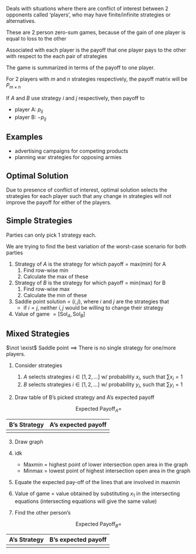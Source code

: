Deals with situations where there are conflict of interest between 2 opponents called ‘players’, who may have finite/infinite strategies or alternatives.

These are 2 person zero-sum games, because of the gain of one player is equal to loss to the other

Associated with each player is the payoff that one player pays to the other with respect to the each pair of strategies

The game is summarized in terms of the payoff to one player.

For 2 players with $m$ and $n$ strategies respectively, the payoff matrix will be $P_{m \times n}$

If $A$ and $B$ use strategy $i$ and $j$ respectively, then payoff to

- player A: $p_{ij}$
- player B: $-p_{ij}$

## Examples

- advertising campaigns for competing products
- planning war strategies for opposing armies

## Optimal Solution

Due to presence of conflict of interest, optimal solution selects the strategies for each player such that any change in strategies will not improve the payoff for either of the players.

## Simple Strategies

Parties can only pick 1 strategy each.

We are trying to find the best variation of the worst-case scenario for both parties

1. Strategy of $A$ is the strategy for which payoff = max(min) for A
   1. Find row-wise min
   2. Calculate the max of these
2. Strategy of $B$ is the strategy for which payoff = min(max) for B
   1. Find row-wise max
   2. Calculate the min of these
3. Saddle point solution = $(i, j)$, where $i$ and $j$ are the strategies that 
   - if $i=j$, neither $i, j$ would be willing to change their strategy
4. Value of game $= [\text{Sol}_A, \text{Sol}_B]$

## Mixed Strategies

$\not \exist$ Saddle point $\implies$ There is no single strategy for one/more players.

1. Consider strategies

   1. $A$ selects strategies $i \in [1, 2, \dots]$ w/ probability $x_i$, such that $\sum x_i = 1$
   2. $B$ selects strategies $i \in [1, 2, \dots]$ w/ probability $y_i$, such that $\sum y_i = 1$

2. Draw table of B’s picked strategy and A’s expected payoff

$$
\text{Expected Payoff}_A = 
$$

| B’s Strategy | A’s expected payoff |
| ------------ | ------------------- |
|              |                     |

3. Draw graph

4. idk

   - Maxmin = highest point of lower intersection open area in the graph
   - Minmax = lowest point of highest intersection open area in the graph

5. Equate the expected pay-off of the lines that are involved in maxmin

6. Value of game = value obtained by substituting $x_1$ in the intersecting equations (intersecting equations will give the same value)

7. Find the other person’s 

$$
\text{Expected Payoff}_B = 
$$

| A’s Strategy | B’s expected payoff |
| ------------ | ------------------- |
|              |                     |